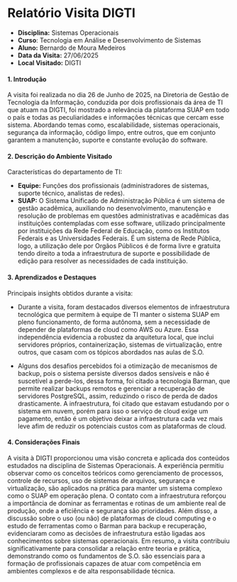 # Relatório Visita DIGTI

- **Disciplina:** Sistemas Operacionais 
- **Curso**: Tecnologia em Análise e Desenvolvimento de Sistemas
- **Aluno:** Bernardo de Moura Medeiros
- **Data da Visita:** 27/06/2025
- **Local Visitado:** DIGTI 




#### **1. Introdução**

A visita foi realizada no dia 26 de Junho de 2025, na Diretoria de Gestão de Tecnologia da Informação, conduzida por dois profissionais da área de TI que atuam na DIGTI, foi mostrado a relevância da plataforma SUAP em todo o país e todas as peculiaridades e informações técnicas que cercam esse sistema. Abordando temas como, escalabilidade, sistemas operacionais, segurança da informação, código limpo, entre outros, que em conjunto garantem a manutenção, suporte e constante evolução do software.

#### **2. Descrição do Ambiente Visitado**  
Características do departamento de TI:  
- **Equipe:** Funções dos profissionais (administradores de sistemas, suporte técnico, analistas de redes).  
- **SUAP:** O Sistema Unificado de Administração Pública é um sistema de gestão acadêmica, auxiliando no desenvolvimento, manutenção e resolução de problemas em questões administrativas e acadêmicas das instituições contempladas com esse software, utilizado principalmente por instituições da Rede Federal de Educação, como os Institutos Federais e as Universidades Federais. É um sistema de Rede Pública, logo, a utilização dele por Orgãos Públicos é de forma livre e gratuita tendo direito a toda a infraestrutura de suporte e possibilidade de edição para resolver as necessidades de cada instituição.

#### **3. Aprendizados e Destaques**  
Principais insights obtidos durante a visita:  
- Durante a visita, foram destacados diversos elementos de infraestrutura tecnológica que permitem à equipe de TI manter o sistema SUAP em pleno funcionamento, de forma autônoma, sem a necessidade de depender de plataformas de cloud como AWS ou Azure. Essa independência evidencia a robustez da arquitetura local, que inclui servidores próprios, containerização, sistemas de virtualização, entre outros, que casam com os tópicos abordados nas aulas de S.O.

- Alguns dos desafios percebidos foi a otimização de mecanismos de backup, pois o sistema persiste diversos dados sensíveis e não é suscetível a perde-los, dessa forma, foi citado a tecnologia Barman, que permite realizar backups remotos e gerenciar a recuperação de servidores PostgreSQL, assim, reduzindo o risco de perda de dados drasticamente. A infraestrutura, foi citado que estavam estudando por o sistema em nuvem, porém para isso o serviço de cloud exige um pagamento, então é um objetivo deixar a infraestrutura cada vez mais leve afim de reduzir os potenciais custos com as plataformas de cloud.

#### **4. Considerações Finais**  
A visita à DIGTI proporcionou uma visão concreta e aplicada dos conteúdos estudados na disciplina de Sistemas Operacionais. A experiência permitiu observar como os conceitos teóricos como gerenciamento de processos, controle de recursos, uso de sistemas de arquivos, segurança e virtualização, são aplicados na prática para manter um sistema complexo como o SUAP em operação plena. O contato com a infraestrutura reforçou a importância de dominar as ferramentas e rotinas de um ambiente real de produção, onde a eficiência e segurança são prioridades. Além disso, a discussão sobre o uso (ou não) de plataformas de cloud computing e o estudo de ferramentas como o Barman para backup e recuperação, evidenciaram como as decisões de infraestrutura estão ligadas aos conhecimentos sobre sistemas operacionais. Em resumo, a visita contribuiu significativamente para consolidar a relação entre teoria e prática, demonstrando como os fundamentos de S.O. são essenciais para a formação de profissionais capazes de atuar com competência em ambientes complexos e de alta responsabilidade técnica.

